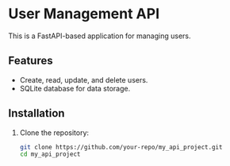 # User Management API

This is a FastAPI-based application for managing users.

## Features
- Create, read, update, and delete users.
- SQLite database for data storage.

## Installation

1. Clone the repository:
   ```bash
   git clone https://github.com/your-repo/my_api_project.git
   cd my_api_project
